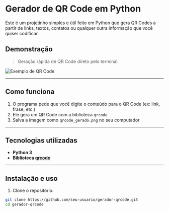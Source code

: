 
# Gerador de QR Code em Python

Este é um projetinho simples e útil feito em Python que gera QR Codes a partir de links, textos, contatos ou qualquer outra informação que você quiser codificar.

## Demonstração

> Geração rápida de QR Code direto pelo terminal:

![Exemplo de QR Code](exemplo_qrcode.png)

---

## Como funciona

1. O programa pede que você digite o conteúdo para o QR Code (ex: link, frase, etc.)
2. Ele gera um QR Code com a biblioteca `qrcode`
3. Salva a imagem como `qrcode_gerado.png` no seu computador

---

## Tecnologias utilizadas

- **Python 3**
- **Biblioteca [qrcode](https://pypi.org/project/qrcode/)**

---

## Instalação e uso

1. Clone o repositório:

```bash
git clone https://github.com/seu-usuario/gerador-qrcode.git
cd gerador-qrcode
